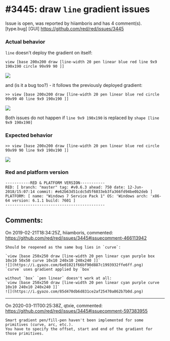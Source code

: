 
#3445: draw `line` gradient issues
================================================================================
Issue is open, was reported by hiiamboris and has 4 comment(s).
[type.bug] [GUI]
<https://github.com/red/red/issues/3445>

### Actual behavior
`line` doesn't deploy the gradient on itself:
```
view [base 200x200 draw [line-width 20 pen linear blue red line 9x9 190x190 circle 99x99 90 ]]
```
![](https://i.gyazo.com/9695314671f470921838ddaf8facc526.png)

and (is it a bug too?) - it follows the previously deployed gradient:
```
>> view [base 200x200 draw [line-width 20 pen linear blue red circle 99x99 40 line 9x9 190x190 ]]
```
![](https://i.gyazo.com/abc9e6636d49fc8149272b0cf87064e7.png)

Both issues do not happen if `line 9x9 190x190` is replaced by `shape [line 9x9 190x190]`

### Expected behavior
```
>> view [base 200x200 draw [line-width 20 pen linear blue red circle 99x99 90 line 9x9 190x190 ]]
```
![](https://i.gyazo.com/e3d0a4eea0319d4d012c5361c8a1a437.png)

### Red and platform version
```
-----------RED & PLATFORM VERSION----------- 
RED: [ branch: "master" tag: #v0.6.3 ahead: 750 date: 12-Jun-2018/15:07:14 commit: #e62b63d51cdc5d5f6033eb3fa366fd94be0b2deb ]
PLATFORM: [ name: "Windows 7 Service Pack 1" OS: 'Windows arch: 'x86-64 version: 6.1.1 build: 7601 ]
--------------------------------------------
```


Comments:
--------------------------------------------------------------------------------

On 2019-02-21T18:34:25Z, hiiamboris, commented:
<https://github.com/red/red/issues/3445#issuecomment-466113942>

    Should be reopened as the same bug lies in `curve`:
    
    `view [base 250x250 draw [line-width 20 pen linear cyan purple box 10x10 50x50 curve 10x10 240x10 240x240 ]]`
    ![](https://i.gyazo.com/6e01021f66bf90d887c1993932ffe6ff.png)
    `curve` uses gradient applied by `box`
    
    without `box` `pen linear` doesn't work at all:
    `view [base 250x250 draw [line-width 20 pen linear cyan purple curve 10x10 240x10 240x240 ]]`
    ![](https://i.gyazo.com/85d470db6d831ce2af25470a862b7b0d.png)
    

--------------------------------------------------------------------------------

On 2020-03-11T00:25:38Z, qtxie, commented:
<https://github.com/red/red/issues/3445#issuecomment-597383955>

    Smart gradient pen/fill-pen haven't been implemented for some primitives (curve, arc, etc.).
    You have to specify the offset, start and end of the gradient for those primitives.

